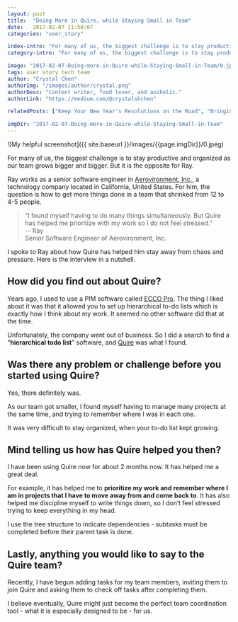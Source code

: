 ```yaml
---
layout: post
title:  "Doing More in Quire, while Staying Small in Team"
date:   2017-02-07 11:58:07
categories: "user_story"

index-intro: "For many of us, the biggest challenge is to stay productive and organized as our team grows bigger and bigger. But it is the opposite for Ray. Ray works as a senior software engineer in Aerovironment, Inc., a technology company located in California, United States. For him, the question is how to get more things done in a team that shrinked from 12 to 4-5 people..."
category-intro: "For many of us, the biggest challenge is to stay productive and organized as our team grows bigger and bigger. But it is the opposite for Ray..."

image: "2017-02-07-Doing-more-in-Quire-while-Staying-Small-in-Team/0.jpeg"
tags: user story tech team
author: "Crystal Chen"
authorImg: "/images/author/crystal.png"
authorDesc: "Content writer, food lover, and aniholic."
authorLink: "https://medium.com/@crystalshchen"

relatedPosts: ["Keep Your New Year's Resolutions on the Road", "Bringing people around the globe in a task manager, and why not a CRM tool"]

imgDir: "2017-02-07-Doing-more-in-Quire-while-Staying-Small-in-Team"
---
```



![My helpful screenshot]({{ site.baseurl }}/images/{{page.imgDir}}/0.jpeg)

For many of us, the biggest challenge is to stay productive and organized as our team grows bigger and bigger. But it is the opposite for Ray.

Ray works as a senior software engineer in [Aerovironment, Inc.](https://www.avinc.com/), a technology company located in California, United States. For him, the question is how to get more things done in a team that shrinked from 12 to 4-5 people.

> “I found myself having to do many things simultaneously. But Quire has helped me prioritize with my work so I do not feel stressed.”<br>
> -- Ray<br>
> Senior Software Engineer of Aerovironment, Inc.

I spoke to Ray about how Quire has helped him stay away from chaos and pressure. Here is the interview in a nutshell.

## How did you find out about Quire?

Years ago, I used to use a PIM software called [ECCO Pro](http://eccopro.com/). The thing I liked about it was that it allowed you to set up hierarchical to-do lists which is exactly how I think about my work. It seemed no other software did that at the time.

Unfortunately, the company went out of business. So I did a search to find a “**hierarchical todo list**” software, and [Quire](https://quire.io/) was what I found.

## Was there any problem or challenge before you started using Quire?

Yes, there definitely was.

As our team got smaller, I found myself having to manage many projects at the same time, and trying to remember where I was in each one.

It was very difficult to stay organized, when your to-do list kept growing.

## Mind telling us how has Quire helped you then?

I have been using Quire now for about 2 months now. It has helped me a great deal.

For example, it has helped me to **prioritize my work and remember where I am in projects that I have to move away from and come back to**. It has also helped me discipline myself to write things down, so I don’t feel stressed trying to keep everything in my head.

I use the tree structure to indicate dependencies - subtasks must be completed before their parent task is done.

## Lastly, anything you would like to say to the Quire team?

Recently, I have begun adding tasks for my team members, inviting them to join Quire and asking them to check off tasks after completing them.

I believe eventually, Quire might just become the perfect team coordination tool - what it is especially designed to be - for us.

[jekyll]:      http://jekyllrb.com
[jekyll-gh]:   https://github.com/jekyll/jekyll
[jekyll-help]: https://github.com/jekyll/jekyll-help
